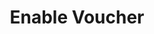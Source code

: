 ---
title: Enable Voucher
type: endpoint
category: 639ba2628407100061f5faac
slug: enable-voucher
parentDoc: 639ba2658407100061f5faae
hidden: false
order: 7
---